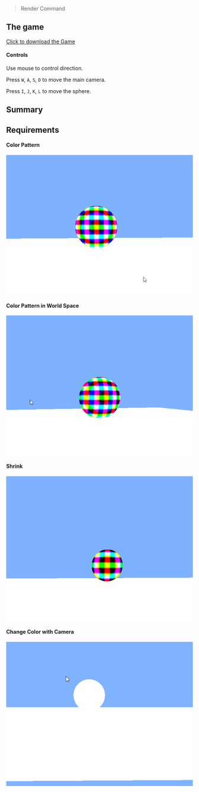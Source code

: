> Render Command

## The game
[Click to download the Game](/assets/GA01_Zhitao.zip)

#### Controls

Use mouse to control direction.

Press `W`, `A`, `S`, `D` to move the main camera. 

Press `I`, `J`, `K`, `L` to move the sphere. 

## Summary




## Requirements

#### Color Pattern

![](/img/in-post/write-up-gra-02/1.gif)

#### Color Pattern in World Space

![](/img/in-post/write-up-gra-02/2.gif)

#### Shrink

![](/img/in-post/write-up-gra-02/3.gif)

#### Change Color with Camera

![](/img/in-post/write-up-gra-02/4.gif)





